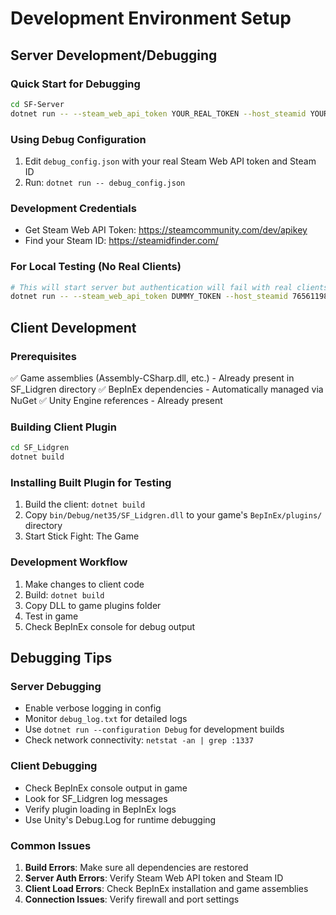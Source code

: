 # Development Environment Setup

## Server Development/Debugging

### Quick Start for Debugging
```bash
cd SF-Server
dotnet run -- --steam_web_api_token YOUR_REAL_TOKEN --host_steamid YOUR_STEAM_ID
```

### Using Debug Configuration
1. Edit `debug_config.json` with your real Steam Web API token and Steam ID
2. Run: `dotnet run -- debug_config.json`

### Development Credentials
- Get Steam Web API Token: https://steamcommunity.com/dev/apikey
- Find your Steam ID: https://steamidfinder.com/ 

### For Local Testing (No Real Clients)
```bash
# This will start server but authentication will fail with real clients
dotnet run -- --steam_web_api_token DUMMY_TOKEN --host_steamid 76561198000000000
```

## Client Development

### Prerequisites
✅ Game assemblies (Assembly-CSharp.dll, etc.) - Already present in SF_Lidgren directory
✅ BepInEx dependencies - Automatically managed via NuGet
✅ Unity Engine references - Already present

### Building Client Plugin
```bash
cd SF_Lidgren
dotnet build
```

### Installing Built Plugin for Testing
1. Build the client: `dotnet build`
2. Copy `bin/Debug/net35/SF_Lidgren.dll` to your game's `BepInEx/plugins/` directory
3. Start Stick Fight: The Game

### Development Workflow
1. Make changes to client code
2. Build: `dotnet build`
3. Copy DLL to game plugins folder
4. Test in game
5. Check BepInEx console for debug output

## Debugging Tips

### Server Debugging
- Enable verbose logging in config
- Monitor `debug_log.txt` for detailed logs
- Use `dotnet run --configuration Debug` for development builds
- Check network connectivity: `netstat -an | grep :1337`

### Client Debugging  
- Check BepInEx console output in game
- Look for SF_Lidgren log messages
- Verify plugin loading in BepInEx logs
- Use Unity's Debug.Log for runtime debugging

### Common Issues
1. **Build Errors**: Make sure all dependencies are restored
2. **Server Auth Errors**: Verify Steam Web API token and Steam ID
3. **Client Load Errors**: Check BepInEx installation and game assemblies
4. **Connection Issues**: Verify firewall and port settings